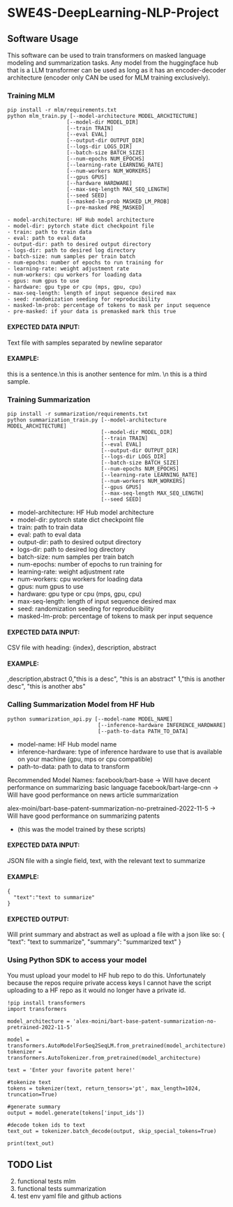 # SWE4S-DeepLearning-NLP-Project

## Software Usage
This software can be used to train transformers on masked language modeling and summarization tasks. Any model from the huggingface hub that is a LLM transformer can be used as long as it has an encoder-decoder architecture (encoder only CAN be used for MLM training exclusively).

### Training MLM

    pip install -r mlm/requirements.txt
    python mlm_train.py [--model-architecture MODEL_ARCHITECTURE] 
                       [--model-dir MODEL_DIR] 
                       [--train TRAIN] 
                       [--eval EVAL] 
                       [--output-dir OUTPUT_DIR] 
                       [--logs-dir LOGS_DIR] 
                       [--batch-size BATCH_SIZE]
                       [--num-epochs NUM_EPOCHS] 
                       [--learning-rate LEARNING_RATE]
                       [--num-workers NUM_WORKERS] 
                       [--gpus GPUS] 
                       [--hardware HARDWARE] 
                       [--max-seq-length MAX_SEQ_LENGTH] 
                       [--seed SEED]
                       [--masked-lm-prob MASKED_LM_PROB] 
                       [--pre-masked PRE_MASKED]

    - model-architecture: HF Hub model architecture
    - model-dir: pytorch state dict checkpoint file
    - train: path to train data
    - eval: path to eval data
    - output-dir: path to desired output directory
    - logs-dir: path to desired log directory
    - batch-size: num samples per train batch
    - num-epochs: number of epochs to run training for
    - learning-rate: weight adjustment rate
    - num-workers: cpu workers for loading data
    - gpus: num gpus to use
    - hardware: gpu type or cpu (mps, gpu, cpu)
    - max-seq-length: length of input sequence desired max
    - seed: randomization seeding for reproducibility
    - masked-lm-prob: percentage of tokens to mask per input sequence
    - pre-masked: if your data is premasked mark this true

#### EXPECTED DATA INPUT: 
Text file with samples separated by newline separator

#### EXAMPLE:
this is a sentence.\n this is another sentence for mlm. \n this is a third sample.

### Training Summarization

    pip install -r summarization/requirements.txt
    python summarization_train.py [--model-architecture MODEL_ARCHITECTURE]
                                  [--model-dir MODEL_DIR]
                                  [--train TRAIN]
                                  [--eval EVAL] 
                                  [--output-dir OUTPUT_DIR] 
                                  [--logs-dir LOGS_DIR] 
                                  [--batch-size BATCH_SIZE]
                                  [--num-epochs NUM_EPOCHS] 
                                  [--learning-rate LEARNING_RATE] 
                                  [--num-workers NUM_WORKERS] 
                                  [--gpus GPUS] 
                                  [--max-seq-length MAX_SEQ_LENGTH] 
                                  [--seed SEED]

- model-architecture: HF Hub model architecture
- model-dir: pytorch state dict checkpoint file
- train: path to train data
- eval: path to eval data
- output-dir: path to desired output directory
- logs-dir: path to desired log directory
- batch-size: num samples per train batch
- num-epochs: number of epochs to run training for
- learning-rate: weight adjustment rate
- num-workers: cpu workers for loading data
- gpus: num gpus to use
- hardware: gpu type or cpu (mps, gpu, cpu)
- max-seq-length: length of input sequence desired max
- seed: randomization seeding for reproducibility
- masked-lm-prob: percentage of tokens to mask per input sequence

#### EXPECTED DATA INPUT: 
CSV file with heading: {index}, description, abstract

#### EXAMPLE:
,description,abstract
0,"this is a desc", "this is an abstract"
1,"this is another desc", "this is another abs"


### Calling Summarization Model from HF Hub

    python summarization_api.py [--model-name MODEL_NAME]
                                 [--inference-hardware INFERENCE_HARDWARE]
                                 [--path-to-data PATH_TO_DATA]

- model-name: HF Hub model name
- inference-hardware: type of inference hardware to use that is available on your machine (gpu, mps or cpu compatible)
- path-to-data: path to data to transform

Recommended Model Names:
facebook/bart-base -> Will have decent performance on summarizing basic language
facebook/bart-large-cnn -> Will have good performance on news article summarization

alex-moini/bart-base-patent-summarization-no-pretrained-2022-11-5 -> Will have good performance on summarizing patents 
- (this was the model trained by these scripts)

#### EXPECTED DATA INPUT: 
JSON file with a single field, text, with the relevant text to summarize

#### EXAMPLE:
    {
      "text":"text to summarize"
    }

#### EXPECTED OUTPUT:
Will print summary and abstract as well as upload a file with a json like so:
    {
      "text": "text to summarize",
      "summary": "summarized text"
    }
### Using Python SDK to access your model
You must upload your model to HF hub repo to do this. Unfortunately because the repos require private access keys I cannot have the script uploading to a HF repo as it would no longer have a private id.

    !pip install transformers
    import transformers

    model_architecture = 'alex-moini/bart-base-patent-summarization-no-pretrained-2022-11-5'

    model = transformers.AutoModelForSeq2SeqLM.from_pretrained(model_architecture)
    tokenizer = transformers.AutoTokenizer.from_pretrained(model_architecture)

    text = 'Enter your favorite patent here!'

    #tokenize text
    tokens = tokenizer(text, return_tensors='pt', max_length=1024, truncation=True)

    #generate summary
    output = model.generate(tokens['input_ids'])

    #decode token ids to text
    text_out = tokenizer.batch_decode(output, skip_special_tokens=True)

    print(text_out)

## TODO List
2. functional tests mlm
3. functional tests summarization
4. test env yaml file and github actions
